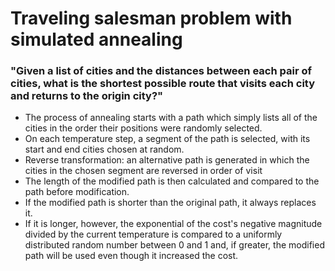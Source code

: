 # Traveling salesman problem with simulated annealing
### "Given a list of cities and the distances between each pair of cities, what is the shortest possible route that visits each city and returns to the origin city?"
- The process of annealing starts with a path which simply lists all of the cities in the order their positions were randomly selected.
- On each temperature step, a segment of the path is selected, with its start and end cities chosen at random.
- Reverse transformation: an alternative path is generated in which the cities in the chosen segment are reversed in order of visit
- The length of the modified path is then calculated and compared to the path before modification.
- If the modified path is shorter than the original path, it always replaces it.
- If it is longer, however, the exponential of the cost's negative magnitude divided by the current temperature is compared to 
a uniformly distributed random number between 0 and 1 and, if greater, the modified path will be used even though it increased the cost.
